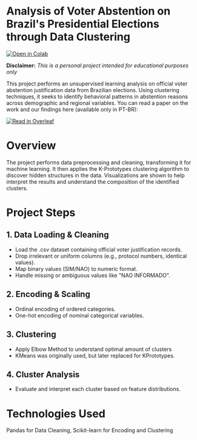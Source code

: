# **Analysis of Voter Abstention on Brazil's Presidential Elections through Data Clustering**

[![Open in Colab](https://colab.research.google.com/assets/colab-badge.svg)](https://colab.research.google.com/github/heitornolla/voter-absention-clustering/blob/main/jupyter-notebook/notebook.ipynb)

**Disclaimer:** _This is a personal project intended for educational purposes only_

This project performs an unsupervised learning analysis on official voter abstention justification data from Brazilian elections. Using clustering techniques, it seeks to identify behavioral patterns in abstention reasons across demographic and regional variables. You can read a paper on the work and our findings here (available only in PT-BR):

[![Read in Overleaf](https://img.shields.io/badge/Open%20in-Overleaf-brightgreen)](https://www.overleaf.com/read/pzbdxgccczgt#3ee736)

# Overview

The project performs data preprocessing and cleaning, transforming it for machine learning. It then applies the K-Prototypes clustering algorithm to discover hidden structures in the data. Visualizations are shown to help interpret the results and understand the composition of the identified clusters.

# Project Steps

## 1. **Data Loading & Cleaning**
   - Load the .csv dataset containing official voter justification records.
   - Drop irrelevant or uniform columns (e.g., protocol numbers, identical values).
   - Map binary values (SIM/NAO) to numeric format.
   - Handle missing or ambiguous values like "NAO INFORMADO".
   
## 2. **Encoding & Scaling**
   - Ordinal encoding of ordered categories.
   - One-hot encoding of nominal categorical variables.

## 3. **Clustering**
   - Apply Elbow Method to understand optimal amount of clusters
   - KMeans was originally used, but later replaced for KPrototypes.

## 4. **Cluster Analysis**
   - Evaluate and interpret each cluster based on feature distributions.


# **Technologies Used**

Pandas for Data Cleaning, Scikit-learn for Encoding and Clustering
